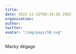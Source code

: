 ```yaml
---
title: 
date: 2022-12-22T00:34:28.196Z
organisation: 
author: 
twitter: 
avatar: "/img/pays/SN.svg"
---
```


Macky dégage 